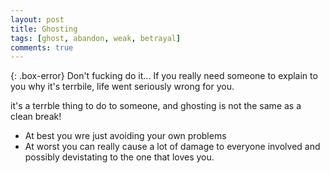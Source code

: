 ```yaml
---
layout: post
title: Ghosting
tags: [ghost, abandon, weak, betrayal]
comments: true
---
```

{: .box-error}
Don't fucking do it... If you really need someone to explain to you why it's terrbile, life went seriously wrong for you.
   
it's a terrble thing to do to someone, and ghosting is not the same as a clean break!
- At best you wre just avoiding your own problems
- At worst you can really cause a lot of damage to everyone involved and possibly devistating to the one that loves you.